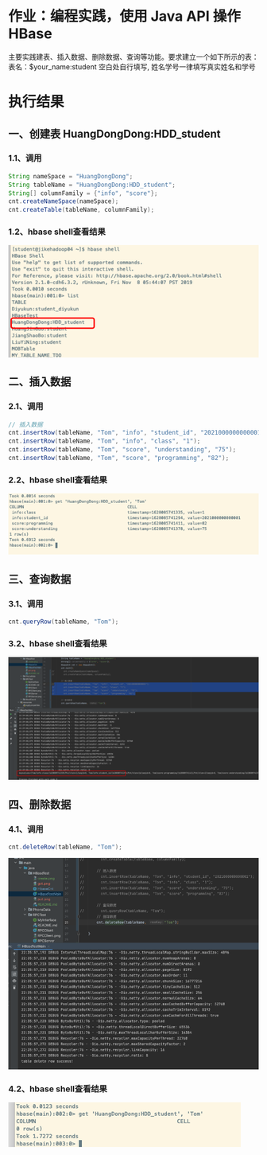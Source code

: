 
# 作业：编程实践，使用 Java API 操作 HBase
主要实践建表、插入数据、删除数据、查询等功能。要求建立一个如下所示的表：
表名：$your_name:student
空白处自行填写, 姓名学号一律填写真实姓名和学号



# 执行结果
## 一、创建表 HuangDongDong:HDD_student
### 1.1、调用
```java
String nameSpace = "HuangDongDong";
String tableName = "HuangDongDong:HDD_student";
String[] columnFamily = {"info", "score"};
cnt.createNameSpace(nameSpace);
cnt.createTable(tableName, columnFamily);
```
### 1.2、hbase shell查看结果
![img.png](create.png)

## 二、插入数据
### 2.1、调用
```java
// 插入数据
cnt.insertRow(tableName, "Tom", "info", "student_id", "2021000000000001");
cnt.insertRow(tableName, "Tom", "info", "class", "1");
cnt.insertRow(tableName, "Tom", "score", "understanding", "75");
cnt.insertRow(tableName, "Tom", "score", "programming", "82");
```
### 2.2、hbase shell查看结果
![img.png](put.png)


## 三、查询数据
### 3.1、调用
```java
cnt.queryRow(tableName, "Tom");
```
### 3.2、hbase shell查看结果
![img.png](get.png)

## 四、删除数据
### 4.1、调用
```java
cnt.deleteRow(tableName, "Tom");
```
![img.png](del1.png)
### 4.2、hbase shell查看结果
![img.png](del2.png)